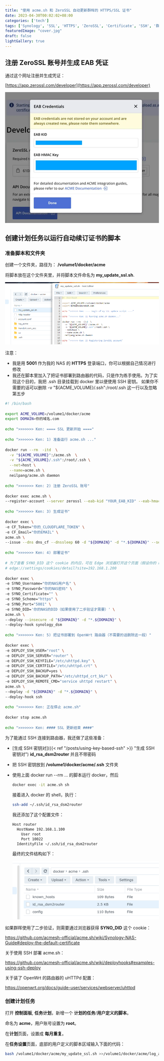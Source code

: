 ```yaml
---
title: "使用 acme.sh 和 ZeroSSL 自动更新群晖的 HTTPS/SSL 证书"
date: 2023-04-30T00:02:02+08:00
categories: ['tech']
tags: ['Synology', 'SSL', 'HTTPS', 'ZeroSSL', 'Certificate', 'SSH', '群晖', '证书']
featuredImage: "cover.jpg"
draft: false
lightGallery: true
---
```


## 注册 ZeroSSL 账号并生成 EAB 凭证

通过这个网址注册并生成凭证：

[https://app.zerossl.com/developer](https://app.zerossl.com/developer)

![ZeroSSL EAB](ZeroSSL_EAB.webp)

## 创建计划任务以运行自动续订证书的脚本

### 准备脚本和文件夹

创建一个文件夹，路径为： **/volume1/docker/acme**

将脚本放在这个文件夹里，并将脚本文件命名为 **my_update_ssl.sh**.

![Script file](docker_files.png)

注意：

* 我是用 **5001** 作为我的 NAS 的 **HTTPS** 登录端口，你可以根据自己情况进行修改
* 我还在脚本里加入了把证书部署到路由器的代码，只是作为练手使用。为了实现这个目的，我把 .ssh 目录挂载到 docker 里以便使用 SSH 密钥。 如果你不需要的话可以删除 -v "${ACME_VOLUME}/.ssh":/root/.ssh 这一行以及忽略第五步

```sh
#! /bin/bash

export ACME_VOLUME=/volume1/docker/acme
export DOMAIN=你的域名.com

echo ">>>>>>> Ken: ==== SSL 更新开始 ===="

echo ">>>>>>> Ken: 1) 准备运行 acme.sh ..."

docker run --rm  -itd  \
  -v "${ACME_VOLUME}":/acme.sh  \
  -v "${ACME_VOLUME}/.ssh":/root/.ssh \
  --net=host \
  --name=acme.sh \
  neilpang/acme.sh daemon

echo ">>>>>>> Ken: 2) 注册 ZeroSSL 账号"

docker exec acme.sh \
--register-account --server zerossl --eab-kid "YOUR_EAB_KID" --eab-hmac-key "YOUR_EAB_HMAC_KEY"

echo ">>>>>>> Ken: 3) 生成证书"

docker exec \
-e CF_Token="你的_CLOUDFLARE_TOKEN" \
-e CF_Email="你的EMAIL" \
acme.sh \
--issue --dns dns_cf --dnssleep 60 -d "${DOMAIN}" -d "*.${DOMAIN}" --server zerossl

echo ">>>>>>> Ken: 4) 部署证书"

# 为了查看 SYNO_DID 这个 cookie 的内日，可在 Edge 浏览器打开这个页面（假设你的 NAS 登录地址是 192.168.1.200）：
# edge://settings/cookies/detail?site=192.168.1.200

docker exec \
-e SYNO_Username="你的NAS用户名" \
-e SYNO_Password="你的NAS密码" \
-e SYNO_Certificate="" \
-e SYNO_Scheme="https" \
-e SYNO_Port="5001" \
-e SYNO_DID='你的NAS的DID（如果使用了二步验证才需要）' \
acme.sh \
--deploy --insecure -d "${DOMAIN}" -d "*.${DOMAIN}" \
--deploy-hook synology_dsm

echo ">>>>>>> Ken: 5) 把证书部署到 OpenWrt 路由器（不需要的话删除这一段）"

docker exec \
-e DEPLOY_SSH_USER="root" \
-e DEPLOY_SSH_SERVER="router" \
-e DEPLOY_SSH_KEYFILE="/etc/uhttpd.key" \
-e DEPLOY_SSH_CERTFILE="/etc/uhttpd.crt" \
-e DEPLOY_SSH_BACKUP=yes \
-e DEPLOY_SSH_BACKUP_PATH="/etc/uhttpd_crt_bk/" \
-e DEPLOY_SSH_REMOTE_CMD="service uhttpd restart" \
acme.sh \
--deploy -d "${DOMAIN}" -d "*.${DOMAIN}" \
--deploy-hook ssh

echo ">>>>>>> Ken: 正在停止 acme.sh"

docker stop acme.sh

echo ">>>>>>> Ken: #### SSL 更新结束 ####"
```

为了能通过 SSH 连接到路由器，我还做了这些准备：

* [生成 SSH 密钥对]({{< ref "/posts/using-key-based-ssh" >}} "生成 SSH 密钥对") **id_rsa_dsm2router** 并且不带密码

* 把 SSH 密钥放到 **/volume1/docker/acme/.ssh** 文件夹

* 使用上面 docker run --rm ... 的脚本运行 docker，然后

  ```sh
  docker exec -it acme.sh sh
  ```

  接着进入 docker 的 shell，执行：

  ```sh
  ssh-add ~/.ssh/id_rsa_dsm2router
  ```

  我还添加了这个配置文件：

  ```
  Host router
  	HostName 192.168.1.100
      User root
      Port 10022
  	IdentityFile ~/.ssh/id_rsa_dsm2router
  ```

  最终的文件结构如下：

  ![ACME ssh files](acme_ssh.png)

如果群晖使用了二步验证，则需要通过浏览器获得 **SYNO_DID** 这个 cookie：

https://github.com/acmesh-official/acme.sh/wiki/Synology-NAS-Guide#deploy-the-default-certificate

关于使用 SSH 部署 acme.sh：

https://github.com/acmesh-official/acme.sh/wiki/deployhooks#examples-using-ssh-deploy

关于装了 OpenWrt 的路由器的 uHTTPd 配置：

https://openwrt.org/docs/guide-user/services/webserver/uhttpd

### 创建计划任务

打开 **控制面板**, **任务计划**，新增一个 **计划的任务**/**用户定义的脚本**。

命名为 **acme**，用户账号设置为 **root**。

在**计划**页面，设置成 **每月重复**。

在**任务设置**页面，底部的用户定义的脚本区域输入下面的代码：

```bash
bash /volume1/docker/acme/my_update_ssl.sh >>/volume1/docker/acme/log_acme/log.txt 2>&1
```


